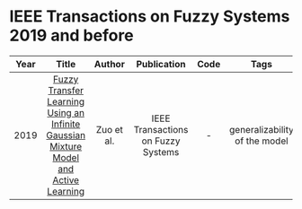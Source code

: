 # IEEE Transactions on Fuzzy Systems 2019 and before

| Year |                                                Title                                                |    Author     | Publication |                                                Code                                                | Tags | Notes | Datasets|
|:----:|:---------------------------------------------------------------------------------------------------:|:-------------:|:-----------:|:--------------------------------------------------------------------------------------------------:|:----:|:-----:|:-----:|
| 2019 | [Fuzzy Transfer Learning Using an Infinite Gaussian Mixture Model and Active Learning](https://ieeexplore.ieee.org/document/8413167) | Zuo et al. | IEEE Transactions on Fuzzy Systems |  -   |    generalizability of the model  | `Hybrid(most information in each cluster)` `Gaussian mixture model `,   `Transfer learning`, `Tra`, `None`  |   synthetic datasets    |       |

